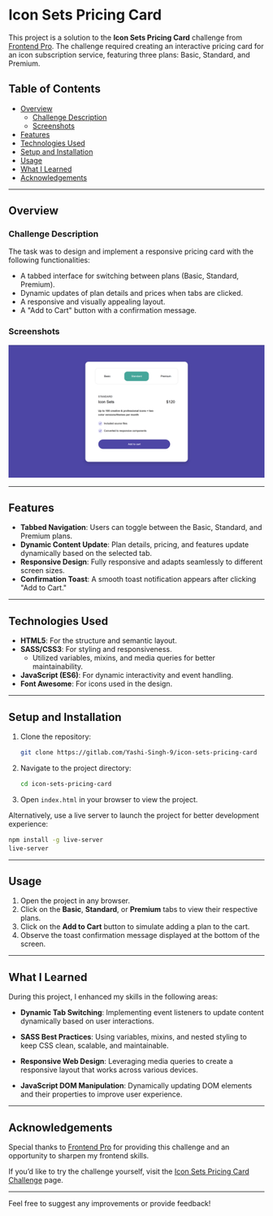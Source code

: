 # Icon Sets Pricing Card

This project is a solution to the **Icon Sets Pricing Card** challenge from [Frontend Pro](https://www.frontendpro.dev/frontend-coding-challenges/icon-sets-pricing-card-2m645LgvLil4GqPNzSFL). The challenge required creating an interactive pricing card for an icon subscription service, featuring three plans: Basic, Standard, and Premium.

## Table of Contents

- [Overview](#overview)
  - [Challenge Description](#challenge-description)
  - [Screenshots](#screenshots)
- [Features](#features)
- [Technologies Used](#technologies-used)
- [Setup and Installation](#setup-and-installation)
- [Usage](#usage)
- [What I Learned](#what-i-learned)
- [Acknowledgements](#acknowledgements)

---

## Overview

### Challenge Description

The task was to design and implement a responsive pricing card with the following functionalities:
- A tabbed interface for switching between plans (Basic, Standard, Premium).
- Dynamic updates of plan details and prices when tabs are clicked.
- A responsive and visually appealing layout.
- A "Add to Cart" button with a confirmation message.

### Screenshots

![Desktop View](Screenshot.png) <!-- Replace with screenshot URL or path -->

---

## Features

- **Tabbed Navigation**: Users can toggle between the Basic, Standard, and Premium plans.
- **Dynamic Content Update**: Plan details, pricing, and features update dynamically based on the selected tab.
- **Responsive Design**: Fully responsive and adapts seamlessly to different screen sizes.
- **Confirmation Toast**: A smooth toast notification appears after clicking "Add to Cart."

---

## Technologies Used

- **HTML5**: For the structure and semantic layout.
- **SASS/CSS3**: For styling and responsiveness.
  - Utilized variables, mixins, and media queries for better maintainability.
- **JavaScript (ES6)**: For dynamic interactivity and event handling.
- **Font Awesome**: For icons used in the design.

---

## Setup and Installation

1. Clone the repository:
   ```bash
   git clone https://gitlab.com/Yashi-Singh-9/icon-sets-pricing-card
   ```
2. Navigate to the project directory:
   ```bash
   cd icon-sets-pricing-card
   ```
3. Open `index.html` in your browser to view the project.

Alternatively, use a live server to launch the project for better development experience:
```bash
npm install -g live-server
live-server
```

---

## Usage

1. Open the project in any browser.
2. Click on the **Basic**, **Standard**, or **Premium** tabs to view their respective plans.
3. Click on the **Add to Cart** button to simulate adding a plan to the cart.
4. Observe the toast confirmation message displayed at the bottom of the screen.

---

## What I Learned

During this project, I enhanced my skills in the following areas:

- **Dynamic Tab Switching**:
  Implementing event listeners to update content dynamically based on user interactions.
  
- **SASS Best Practices**:
  Using variables, mixins, and nested styling to keep CSS clean, scalable, and maintainable.

- **Responsive Web Design**:
  Leveraging media queries to create a responsive layout that works across various devices.

- **JavaScript DOM Manipulation**:
  Dynamically updating DOM elements and their properties to improve user experience.

---

## Acknowledgements

Special thanks to [Frontend Pro](https://www.frontendpro.dev) for providing this challenge and an opportunity to sharpen my frontend skills.

If you’d like to try the challenge yourself, visit the [Icon Sets Pricing Card Challenge](https://www.frontendpro.dev/frontend-coding-challenges/icon-sets-pricing-card-2m645LgvLil4GqPNzSFL) page.

--- 

Feel free to suggest any improvements or provide feedback!
